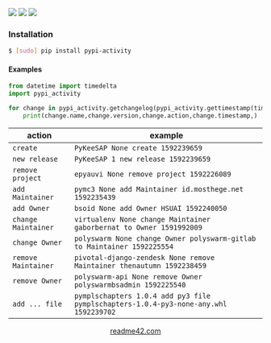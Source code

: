 <!--
https://readme42.com
-->


[![](https://img.shields.io/pypi/v/pypi-activity.svg?maxAge=3600)](https://pypi.org/project/pypi-activity/)
[![](https://img.shields.io/badge/License-Unlicense-blue.svg?longCache=True)](https://unlicense.org/)
[![](https://github.com/andrewp-as-is/pypi-activity.py/workflows/tests42/badge.svg)](https://github.com/andrewp-as-is/pypi-activity.py/actions)

### Installation
```bash
$ [sudo] pip install pypi-activity
```

#### Examples
```python
from datetime import timedelta
import pypi_activity

for change in pypi_activity.getchangelog(pypi_activity.gettimestamp(timedelta(minutes=10))):
    print(change.name,change.version,change.action,change.timestamp,)
```

action|example
-|-
`create`|`PyKeeSAP None create 1592239659`
`new release`|`PyKeeSAP 1 new release 1592239659`
`remove project`|`epyauvi None remove project 1592226089`
`add Maintainer`|`pymc3 None add Maintainer id.mosthege.net 1592235439`
`add Owner`|`bsoid None add Owner HSUAI 1592240050`
`change Maintainer`|`virtualenv None change Maintainer gaborbernat to Owner 1591992009`
`change Owner`|`polyswarm None change Owner polyswarm-gitlab to Maintainer 1592225554`
`remove Maintainer`|`pivotal-django-zendesk None remove Maintainer thenautumn 1592238459`
`remove Owner`|`polyswarm-api None remove Owner polyswarmbsadmin 1592225540`
`add ... file`|`pymplschapters 1.0.4 add py3 file pymplschapters-1.0.4-py3-none-any.whl 1592239702`

<p align="center">
    <a href="https://readme42.com/">readme42.com</a>
</p>